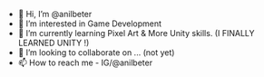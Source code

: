 - 👋 Hi, I’m @anilbeter
- 👀 I’m interested in Game Development
- 🌱 I’m currently learning Pixel Art & More Unity skills. (I FINALLY LEARNED UNITY !)
- 💞️ I’m looking to collaborate on ... (not yet)
- 📫 How to reach me - IG/@anilbeter

<!---
anilbeter/anilbeter is a ✨ special ✨ repository because its `README.md` (this file) appears on your GitHub profile.
You can click the Preview link to take a look at your changes.
--->
